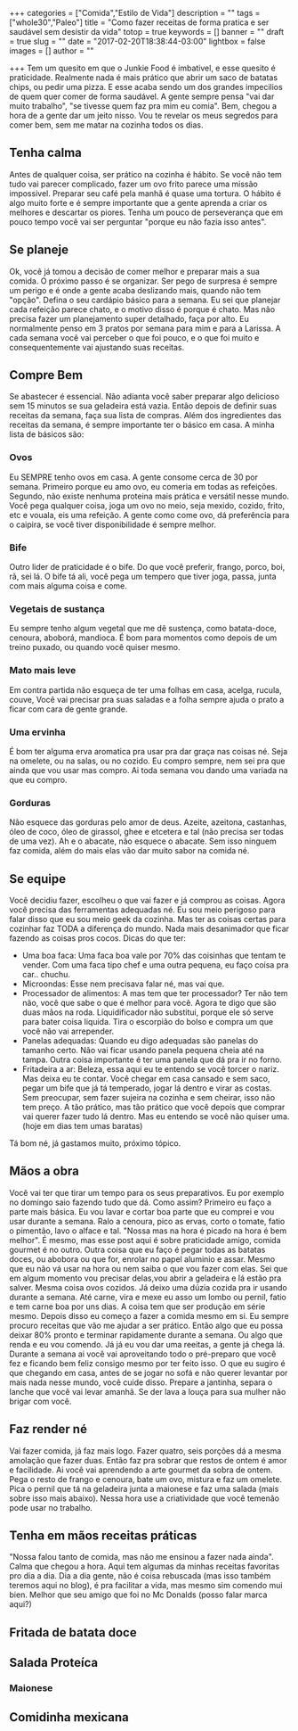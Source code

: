 +++
categories = ["Comida","Estilo de Vida"]
description = ""
tags = ["whole30","Paleo"]
title = "Como fazer receitas de forma pratica e ser saudável sem desistir da vida"
totop = true
keywords = []
banner = ""
draft = true
slug = ""
date = "2017-02-20T18:38:44-03:00"
lightbox = false
images = []
author = ""

+++
Tem um quesito em que o Junkie Food é imbativel, e esse quesito é praticidade. Realmente nada é mais prático que abrir um saco de batatas chips, ou pedir uma pizza. E esse acaba sendo um dos grandes impecilios de quem quer comer de forma saudável. A gente sempre pensa "vai dar muito trabalho", "se tivesse quem faz pra mim eu comia". Bem, chegou a hora de a gente dar um jeito nisso. Vou te revelar os meus segredos para comer bem, sem me matar na cozinha todos os dias.

## Tenha calma
Antes de qualquer coisa, ser prático na cozinha é hábito. Se você não tem tudo vai parecer complicado, fazer um ovo frito parece uma missão impossivel. Preparar seu café pela manhã é quase uma tortura. O hábito é algo muito forte e é sempre importante que a gente aprenda a criar os melhores e descartar os piores. Tenha um pouco de perseverança que em pouco tempo você vai ser perguntar "porque eu não fazia isso antes".
## Se planeje
Ok, você já tomou a decisão de comer melhor e preparar mais a sua comida. O próximo passo é se organizar. Ser pego de surpresa é sempre um perigo e é onde a gente acaba deslizando mais, quando não tem "opção". Defina o seu cardápio básico para a semana. Eu sei que planejar cada refeição parece chato, e o motivo disso é porque é chato. Mas não precisa fazer um planejamento super detalhado, faça por alto. Eu normalmente penso em 3 pratos por semana para mim e para a Larissa. A cada semana você vai perceber o que foi pouco, e o que foi muito e consequentemente vai ajustando suas receitas.
## Compre Bem
Se abastecer é essencial. Não adianta você saber preparar algo delicioso sem 15 minutos se sua geladeira está vazia.
Então depois de definir suas receitas da semana, faça sua lista de compras. Além dos ingredientes das receitas da semana, é sempre importante ter o básico em casa. A minha lista de básicos são:
### Ovos
Eu SEMPRE tenho ovos em casa. A gente consome cerca de 30 por semana. Primeiro porque eu amo ovo, eu comeria em todas as refeições. Segundo, não existe nenhuma proteina mais prática e versátil nesse mundo. Você pega qualquer coisa, joga um ovo no meio, seja mexido, cozido, frito, etc e vouala, eis uma refeição. A gente como come ovo, dá preferência para o caipira, se você tiver disponibilidade é sempre melhor.
### Bife
Outro lider de praticidade é o bife. Do que você preferir, frango, porco, boi, rã, sei lá. O bife tá ali, você pega um tempero que tiver joga, passa, junta com mais alguma coisa e come.
### Vegetais de sustança
Eu sempre tenho algum vegetal que me dê sustença, como batata-doce, cenoura, aboborá, mandioca. É bom para momentos como depois de um treino puxado, ou quando você quiser mesmo.
### Mato mais leve
Em contra partida não esqueça de ter uma folhas em casa, acelga, rucula, couve, Você vai precisar pra suas saladas e a folha sempre ajuda o prato a ficar com cara de gente grande.
### Uma ervinha
É bom ter alguma erva aromatica pra usar pra dar graça nas coisas né. Seja na omelete, ou na salas, ou no cozido.
Eu compro sempre, nem sei pra que ainda que vou usar mas compro. Ai toda semana vou dando uma variada na que eu compro.
### Gorduras
Não esquece das gorduras pelo amor de deus. Azeite, azeitona, castanhas, óleo de coco, óleo de girassol, ghee e etcetera e tal (não precisa ser todas de uma vez). Ah e o abacate, não esquece o abacate. Sem isso ninguem faz comida, além do mais elas vão dar muito sabor na comida né.
## Se equipe
Você decidiu fazer, escolheu o que vai fazer e já comprou as coisas. Agora você precisa das ferramentas adequadas né. Eu sou meio perigoso para falar disso que eu sou meio geek da cozinha. Mas ter as coisas certas para cozinhar faz TODA a diferença do mundo. Nada mais desanimador que ficar fazendo as coisas pros cocos. Dicas do que ter:
- Uma boa faca: Uma faca boa vale por 70% das coisinhas que tentam te vender. Com uma faca tipo chef e uma outra pequena, eu faço coisa pra car.. chuchu.
- Microondas: Esse nem precisava falar né, mas vai que.
- Processador de alimentos: A mas tem que ter processador? Ter não tem não, você que sabe o que é melhor para você. Agora te digo que são duas mãos na roda. Liquidificador não substitui, porque ele só serve para bater coisa liquida. Tira o escorpião do bolso e compra um que você não vai arrepender.
- Panelas adequadas: Quando eu digo adequadas são panelas do tamanho  certo. Não vai ficar usando panela pequena cheia até na tampa. Outra coisa importante é ter uma panela que dá pra ir no forno.
- Fritadeira a ar: Beleza, essa aqui eu te entendo se você torcer o nariz. Mas deixa eu te contar. Você chegar em casa cansado e sem saco, pegar um bife que já tá temperado, jogar lá dentro e virar as costas. Sem preocupar, sem fazer sujeira na cozinha e sem cheirar, isso não tem preço. A tão prático, mas tão prático que você depois que comprar vai querer fazer tudo lá dentro. Mas eu entendo se você não quiser uma.(hoje em dias tem umas baratas)

Tá bom né, já gastamos muito, próximo tópico.
## Mãos a obra
Você vai ter que tirar um tempo para os seus preparativos. Eu por exemplo no domingo saio fazendo tudo que dá. Como assim? Primeiro eu faço a parte mais básica. Eu vou lavar e cortar boa parte que eu comprei e vou usar durante a semana.
Ralo a cenoura, pico as ervas, corto o tomate, fatio o pimentão, lavo o alface e tal. "Nossa mas na hora é picado na hora é bem melhor". É mesmo, mas esse post aqui é sobre praticidade amigo, comida gourmet é no outro. Outra coisa que eu faço é pegar todas as batatas doces, ou abobora ou que for, enrolar no papel aluminio e assar. Mesmo que eu não vá usar na hora ou nem saiba o que vou fazer com elas. Sei que em algum momento vou precisar delas,vou abrir a geladeira e lá estão pra salver. Mesma coisa ovos cozidos. Já deixo uma dúzia cozida pra ir usando durante a semana. Até carne, vira e mexe eu asso um lombo ou pernil, fatio e tem carne boa por uns dias. A coisa tem que ser produção em série mesmo.
Depois disso eu começo a fazer a comida mesmo em si. Eu sempre procuro receitas que vão me ajudar a ser prático. Então algo que eu possa deixar 80% pronto e terminar rapidamente durante a semana. Ou algo que renda e eu vou comendo. Já já eu vou dar uma reeitas, a gente já chega lá.
Durante a semana ai você vai aproveitando todo o pré-preparo que você fez e ficando bem feliz consigo mesmo por ter feito isso. O que eu sugiro é que chegando em casa, antes de se jogar no sofá e não querer levantar por mais nada nesse mundo, você cuide disso. Prepare a jantinha, separa o lanche que você vai levar amanhã. Se der lava a louça para sua mulher não brigar com você.
## Faz render né
Vai fazer comida, já faz mais logo. Fazer quatro, seis porções dá a mesma amolação que fazer duas. Então faz pra sobrar que restos de ontem é amor e facilidade. Ai você vai aprendendo a arte gourmet da sobra de ontem. Pega o resto de frango e cenoura, bate um ovo, mistura e faz um omelete. Pica o pernil que tá na geladeira junta a maionese e faz uma salada (mais sobre isso mais abaixo). Nessa hora use a criatividade que você temenão pode usar no trabalho.
## Tenha em mãos receitas práticas
"Nossa falou tanto de comida, mas não me ensinou a fazer nada ainda". Calma que chegou a hora. Aqui tem algumas da minhas receitas favoritas pro dia a dia. Dia a dia gente, não é coisa rebuscada (mas isso também teremos aqui no blog), é pra facilitar a vida, mas mesmo sim comendo mui bien. Melhor que seu amigo que foi no Mc Donalds (posso falar marca aqui?)
## Fritada de batata doce

## Salada Proteíca
### Maionese
## Comidinha mexicana
##
